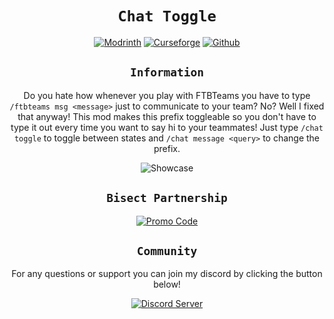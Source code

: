 <div align="center">
<center>

# `Chat Toggle`

[![Modrinth](https://cdn.jsdelivr.net/npm/@intergrav/devins-badges@2/assets/cozy/available/modrinth_64h.png)](https://modrinth.com/mod/chat-toggle/versions)
[![Curseforge](https://cdn.jsdelivr.net/npm/@intergrav/devins-badges@2/assets/cozy/available/curseforge_64h.png)](https://www.curseforge.com/minecraft/mc-mods/chat-toggle)
[![Github](https://cdn.jsdelivr.net/npm/@intergrav/devins-badges@2/assets/cozy/available/github_64h.png)](https://github.com/MayaqqDev/ChatToggle/)
## `Information`

Do you hate how whenever you play with FTBTeams you have to type `/ftbteams msg <message>` just to communicate to your team? No? Well I fixed that anyway! This mod makes this prefix toggleable so you don't have to type it out every time you want to say hi to your teammates! Just type `/chat toggle` to toggle between states and `/chat message <query>` to change the prefix.

![Showcase](https://raw.githubusercontent.com/Maximusbarcz/ChatToggle/master/showcase.gif)

## `Bisect Partnership`

[![Promo Code](https://www.bisecthosting.com/partners/custom-banners/3af862e4-2c3a-4ae5-9caf-cc9f80d19620.png)](https://bisecthosting.com/mayaqq)

## `Community`

For any questions or support you can join my discord by clicking the button below!

[![Discord Server](https://cdn.jsdelivr.net/npm/@intergrav/devins-badges@2/assets/cozy/social/discord-singular_64h.png)](https://discord.gg/w7PpGax9Bq)
</center>
</div>
